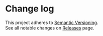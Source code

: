 # Change log

This project adheres to [Semantic Versioning](http://semver.org/).  
See all notable changes on [Releases](https://github.com/episclera/multipack/releases) page.
